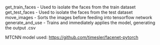 get_train_faces - Used to isolate the faces from the train dataset
get_test_faces - Used to isolate the faces from the test dataset
move_images - Sorts the images before feeding into tensorflow network
generate_and_use - Trains and immediately applies the model, generating the output .csv

MTCNN model used: https://github.com/timesler/facenet-pytorch
